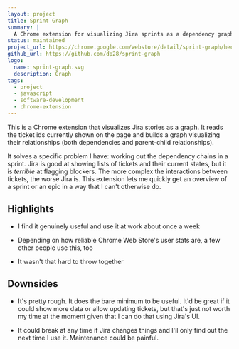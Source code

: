 ```yaml
---
layout: project
title: Sprint Graph
summary: |
  A Chrome extension for visualizing Jira sprints as a dependency graph
status: maintained
project_url: https://chrome.google.com/webstore/detail/sprint-graph/hecogafddplfnihdjidkifklonijigap
github_url: https://github.com/dp28/sprint-graph
logo:
  name: sprint-graph.svg
  description: Graph
tags:
  - project
  - javascript
  - software-development
  - chrome-extension
---
```


This is a Chrome extension that visualizes Jira stories as a graph. It reads the
ticket ids currently shown on the page and builds a graph visualizing their
relationships (both dependencies and parent-child relationships).

It solves a specific problem I have: working out the dependency chains in a
sprint. Jira is good at showing lists of tickets and their current states, but
it is _terrible_ at flagging blockers. The more complex the interactions between
tickets, the worse Jira is. This extension lets me quickly get an overview of a
sprint or an epic in a way that I can't otherwise do.

## Highlights

- I find it genuinely useful and use it at work about once a week

- Depending on how reliable Chrome Web Store's user stats are, a few other
  people use this, too

- It wasn't that hard to throw together

## Downsides

- It's pretty rough. It does the bare minimum to be useful. It'd be great if it
  could show more data or allow updating tickets, but that's just not worth my
  time at the moment given that I can do that using Jira's UI.

- It could break at any time if Jira changes things and I'll only find out the
  next time I use it. Maintenance could be painful.
